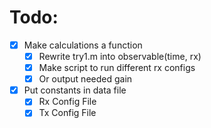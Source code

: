 # Todo:

- [x] Make calculations a function
    - [x] Rewrite try1.m into observable(time, rx)
    - [x] Make script to run different rx configs
    - [x] Or output needed gain
- [x] Put constants in data file
    - [x] Rx Config File
    - [x] Tx Config File
